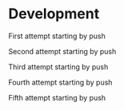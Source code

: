 # Development

First attempt starting by push

Second attempt starting by push

Third attempt starting by push

Fourth attempt starting by push

Fifth attempt starting by push